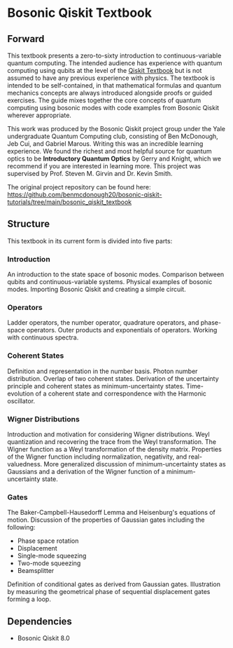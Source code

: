 # Bosonic Qiskit Textbook

## Forward
This textbook presents a zero-to-sixty introduction to continuous-variable quantum computing. The intended audience has experience with quantum computing using qubits at the level of the [Qiskit Textbook](https://qiskit.org/textbook/preface.html) but is not assumed to have any previous experience with physics. The textbook is intended to be self-contained, in that mathematical formulas and quantum mechanics concepts are always introduced alongside proofs or guided exercises. The guide mixes together the core concepts of quantum computing using bosonic modes with code examples from Bosonic Qiskit wherever appropriate. 

This work was produced by the Bosonic Qiskit project group under the Yale undergraduate Quantum Computing club, consisting of Ben McDonough, Jeb Cui, and Gabriel Marous. Writing this was an incredible learning experience. We found the richest and most helpful source for quantum optics to be **Introductory Quantum Optics** by Gerry and Knight, which we recommend if you are interested in learning more. This project was supervised by Prof. Steven M. Girvin and Dr. Kevin Smith.

The original project repository can be found here: https://github.com/benmcdonough20/bosonic-qiskit-tutorials/tree/main/bosonic_qiskit_textbook

## Structure
This textbook in its current form is divided into five parts:

### Introduction
An introduction to the state space of bosonic modes. Comparison between qubits and continuous-variable systems. Physical examples of bosonic modes. Importing Bosonic Qiskit and creating a simple circuit.

### Operators
Ladder operators, the number operator, quadrature operators, and phase-space operators. Outer products and exponentials of operators. Working with continuous spectra.

### Coherent States
Definition and representation in the number basis. Photon number distribution. Overlap of two coherent states. Derivation of the uncertainty principle and coherent states as minimum-uncertainty states. Time-evolution of a coherent state and correspondence with the Harmonic oscillator.

### Wigner Distributions
Introduction and motivation for considering Wigner distributions. Weyl quantization and recovering the trace from the Weyl transformation. The Wigner function as a Weyl transformation of the density matrix. Properties of the Wigner function including normalization, negativity, and real-valuedness. More generalized discussion of minimum-uncertainty states as Gaussians and a derivation of the Wigner function of a minimum-uncertainty state.

### Gates
The Baker-Campbell-Hausedorff Lemma and Heisenburg's equations of motion. Discussion of the properties of Gaussian gates including the following:

* Phase space rotation
* Displacement
* Single-mode squeezing
* Two-mode squeezing
* Beamsplitter

Definition of conditional gates as derived from Gaussian gates. Illustration by measuring the geometrical phase of sequential displacement gates forming a loop.

## Dependencies
* Bosonic Qiskit 8.0
